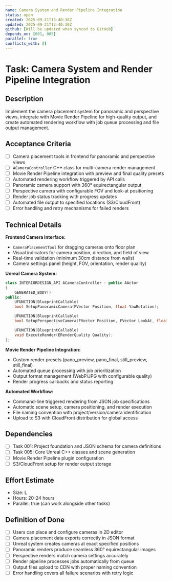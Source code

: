 ```yaml
---
name: Camera System and Render Pipeline Integration
status: open
created: 2025-09-21T13:40:36Z
updated: 2025-09-21T13:40:36Z
github: [Will be updated when synced to GitHub]
depends_on: [001, 005]
parallel: true
conflicts_with: []
---
```


# Task: Camera System and Render Pipeline Integration

## Description
Implement the camera placement system for panoramic and perspective views, integrate with Movie Render Pipeline for high-quality output, and create automated rendering workflow with job queue processing and file output management.

## Acceptance Criteria
- [ ] Camera placement tools in frontend for panoramic and perspective views
- [ ] `ACameraController` C++ class for multi-camera render management
- [ ] Movie Render Pipeline integration with preview and final quality presets
- [ ] Automated rendering workflow triggered by API calls
- [ ] Panoramic camera support with 360° equirectangular output
- [ ] Perspective camera with configurable FOV and look-at positioning
- [ ] Render job status tracking with progress updates
- [ ] Automated file output to specified locations (S3/CloudFront)
- [ ] Error handling and retry mechanisms for failed renders

## Technical Details
**Frontend Camera Interface:**
- `CameraPlacementTool` for dragging cameras onto floor plan
- Visual indicators for camera position, direction, and field of view
- Real-time validation (minimum 30cm distance from walls)
- Camera settings panel (height, FOV, orientation, render quality)

**Unreal Camera System:**
```cpp
class INTERIORDESIGN_API ACameraController : public AActor
{
    GENERATED_BODY()
public:
    UFUNCTION(BlueprintCallable)
    bool SetupPanoramicCamera(FVector Position, float YawRotation);

    UFUNCTION(BlueprintCallable)
    bool SetupPerspectiveCamera(FVector Position, FVector LookAt, float FOV);

    UFUNCTION(BlueprintCallable)
    void ExecuteRender(ERenderQuality Quality);
};
```

**Movie Render Pipeline Integration:**
- Custom render presets (pano_preview, pano_final, still_preview, still_final)
- Automated queue processing with job prioritization
- Output format management (WebP/JPG with configurable quality)
- Render progress callbacks and status reporting

**Automated Workflow:**
- Command-line triggered rendering from JSON job specifications
- Automatic scene setup, camera positioning, and render execution
- File naming convention with project/version/camera identification
- Upload to S3 with CloudFront distribution for global access

## Dependencies
- [ ] Task 001: Project foundation and JSON schema for camera definitions
- [ ] Task 005: Core Unreal C++ classes and scene generation
- [ ] Movie Render Pipeline plugin configuration
- [ ] S3/CloudFront setup for render output storage

## Effort Estimate
- Size: L
- Hours: 20-24 hours
- Parallel: true (can work alongside other tasks)

## Definition of Done
- [ ] Users can place and configure cameras in 2D editor
- [ ] Camera placement data exports correctly in JSON format
- [ ] Unreal system creates cameras at exact specified positions
- [ ] Panoramic renders produce seamless 360° equirectangular images
- [ ] Perspective renders match camera settings accurately
- [ ] Render pipeline processes jobs automatically from queue
- [ ] Output files upload to CDN with proper naming convention
- [ ] Error handling covers all failure scenarios with retry logic